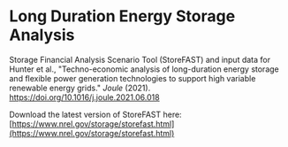 # Long Duration Energy Storage Analysis 

Storage Financial Analysis Scenario Tool (StoreFAST) and input data for Hunter et al., "Techno-economic analysis of long-duration energy storage and flexible power generation technologies to support high variable renewable energy grids." _Joule_ (2021). https://doi.org/10.1016/j.joule.2021.06.018

Download the latest version of StoreFAST here: [https://www.nrel.gov/storage/storefast.html](https://www.nrel.gov/storage/storefast.html)
